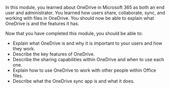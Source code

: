 In this module, you learned about OneDrive in Microsoft 365 as both an end user and administrator. You learned how users share, collaborate, sync, and working with files in OneDrive. You should now be able to explain what OneDrive is and the features it has.

Now that you have completed this module, you should be able to:
- Explain what OneDrive is and why it is important to your users and how they work.
- Describe the key features of OneDrive.
- Describe the sharing capabilities within OneDrive and when to use each one.
- Explain how to use OneDrive to work with other people within Office files.
- Describe what the OneDrive sync app is and what it does.
